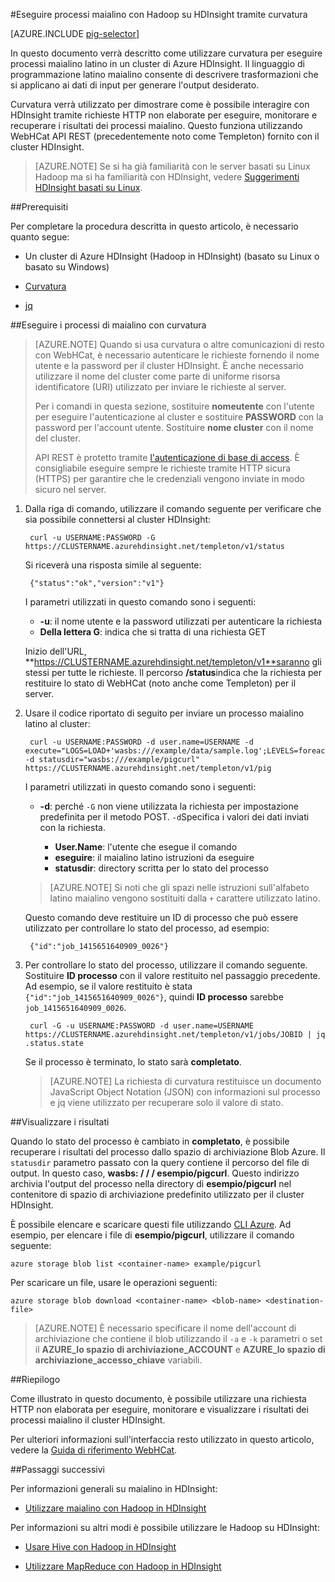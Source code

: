 <properties
   pageTitle="Utilizzare Hadoop maialino latino in HDInsight | Microsoft Azure"
   description="Informazioni su come usare curvatura per eseguire processi maialino latino in un cluster di Hadoop in Azure HDInsight."
   services="hdinsight"
   documentationCenter=""
   authors="Blackmist"
   manager="jhubbard"
   editor="cgronlun"
    tags="azure-portal"/>

<tags
   ms.service="hdinsight"
   ms.devlang="na"
   ms.topic="article"
   ms.tgt_pltfrm="na"
   ms.workload="big-data"
   ms.date="08/23/2016"
   ms.author="larryfr"/>

#<a name="run-pig-jobs-with-hadoop-on-hdinsight-by-using-curl"></a>Eseguire processi maialino con Hadoop su HDInsight tramite curvatura

[AZURE.INCLUDE [pig-selector](../../includes/hdinsight-selector-use-pig.md)]

In questo documento verrà descritto come utilizzare curvatura per eseguire processi maialino latino in un cluster di Azure HDInsight. Il linguaggio di programmazione latino maialino consente di descrivere trasformazioni che si applicano ai dati di input per generare l'output desiderato.

Curvatura verrà utilizzato per dimostrare come è possibile interagire con HDInsight tramite richieste HTTP non elaborate per eseguire, monitorare e recuperare i risultati dei processi maialino. Questo funziona utilizzando WebHCat API REST (precedentemente noto come Templeton) fornito con il cluster HDInsight.

> [AZURE.NOTE] Se si ha già familiarità con le server basati su Linux Hadoop ma si ha familiarità con HDInsight, vedere [Suggerimenti HDInsight basati su Linux](hdinsight-hadoop-linux-information.md).

##<a id="prereq"></a>Prerequisiti

Per completare la procedura descritta in questo articolo, è necessario quanto segue:

* Un cluster di Azure HDInsight (Hadoop in HDInsight) (basato su Linux o basato su Windows)

* [Curvatura](http://curl.haxx.se/)

* [jq](http://stedolan.github.io/jq/)

##<a id="curl"></a>Eseguire i processi di maialino con curvatura

> [AZURE.NOTE] Quando si usa curvatura o altre comunicazioni di resto con WebHCat, è necessario autenticare le richieste fornendo il nome utente e la password per il cluster HDInsight. È anche necessario utilizzare il nome del cluster come parte di uniforme risorsa identificatore (URI) utilizzato per inviare le richieste al server.
>
> Per i comandi in questa sezione, sostituire **nomeutente** con l'utente per eseguire l'autenticazione al cluster e sostituire **PASSWORD** con la password per l'account utente. Sostituire **nome cluster** con il nome del cluster.
>
> API REST è protetto tramite [l'autenticazione di base di access](http://en.wikipedia.org/wiki/Basic_access_authentication). È consigliabile eseguire sempre le richieste tramite HTTP sicura (HTTPS) per garantire che le credenziali vengono inviate in modo sicuro nel server.

1. Dalla riga di comando, utilizzare il comando seguente per verificare che sia possibile connettersi al cluster HDInsight:

        curl -u USERNAME:PASSWORD -G https://CLUSTERNAME.azurehdinsight.net/templeton/v1/status

    Si riceverà una risposta simile al seguente:

        {"status":"ok","version":"v1"}

    I parametri utilizzati in questo comando sono i seguenti:

    * **-u**: il nome utente e la password utilizzati per autenticare la richiesta
    * **Della lettera G**: indica che si tratta di una richiesta GET

    Inizio dell'URL, **https://CLUSTERNAME.azurehdinsight.net/templeton/v1**saranno gli stessi per tutte le richieste. Il percorso **/status**indica che la richiesta per restituire lo stato di WebHCat (noto anche come Templeton) per il server.

2. Usare il codice riportato di seguito per inviare un processo maialino latino al cluster:

        curl -u USERNAME:PASSWORD -d user.name=USERNAME -d execute="LOGS=LOAD+'wasbs:///example/data/sample.log';LEVELS=foreach+LOGS+generate+REGEX_EXTRACT($0,'(TRACE|DEBUG|INFO|WARN|ERROR|FATAL)',1)+as+LOGLEVEL;FILTEREDLEVELS=FILTER+LEVELS+by+LOGLEVEL+is+not+null;GROUPEDLEVELS=GROUP+FILTEREDLEVELS+by+LOGLEVEL;FREQUENCIES=foreach+GROUPEDLEVELS+generate+group+as+LOGLEVEL,COUNT(FILTEREDLEVELS.LOGLEVEL)+as+count;RESULT=order+FREQUENCIES+by+COUNT+desc;DUMP+RESULT;" -d statusdir="wasbs:///example/pigcurl" https://CLUSTERNAME.azurehdinsight.net/templeton/v1/pig

    I parametri utilizzati in questo comando sono i seguenti:

    * **-d**: perché `-G` non viene utilizzata la richiesta per impostazione predefinita per il metodo POST. `-d`Specifica i valori dei dati inviati con la richiesta.

        * **User.Name**: l'utente che esegue il comando
        * **eseguire**: il maialino latino istruzioni da eseguire
        * **statusdir**: directory scritta per lo stato del processo

    > [AZURE.NOTE] Si noti che gli spazi nelle istruzioni sull'alfabeto latino maialino vengono sostituiti dalla `+` carattere utilizzato latino.

    Questo comando deve restituire un ID di processo che può essere utilizzato per controllare lo stato del processo, ad esempio:

        {"id":"job_1415651640909_0026"}

3. Per controllare lo stato del processo, utilizzare il comando seguente. Sostituire **ID processo** con il valore restituito nel passaggio precedente. Ad esempio, se il valore restituito è stata `{"id":"job_1415651640909_0026"}`, quindi **ID processo** sarebbe `job_1415651640909_0026`.

        curl -G -u USERNAME:PASSWORD -d user.name=USERNAME https://CLUSTERNAME.azurehdinsight.net/templeton/v1/jobs/JOBID | jq .status.state

    Se il processo è terminato, lo stato sarà **completato**.

    > [AZURE.NOTE] La richiesta di curvatura restituisce un documento JavaScript Object Notation (JSON) con informazioni sul processo e jq viene utilizzato per recuperare solo il valore di stato.

##<a id="results"></a>Visualizzare i risultati

Quando lo stato del processo è cambiato in **completato**, è possibile recuperare i risultati del processo dallo spazio di archiviazione Blob Azure. Il `statusdir` parametro passato con la query contiene il percorso del file di output. In questo caso, **wasbs: / / / esempio/pigcurl**. Questo indirizzo archivia l'output del processo nella directory di **esempio/pigcurl** nel contenitore di spazio di archiviazione predefinito utilizzato per il cluster HDInsight.

È possibile elencare e scaricare questi file utilizzando [CLI Azure](../xplat-cli-install.md). Ad esempio, per elencare i file di **esempio/pigcurl**, utilizzare il comando seguente:

    azure storage blob list <container-name> example/pigcurl

Per scaricare un file, usare le operazioni seguenti:

    azure storage blob download <container-name> <blob-name> <destination-file>

> [AZURE.NOTE] È necessario specificare il nome dell'account di archiviazione che contiene il blob utilizzando il `-a` e `-k` parametri o set il **AZURE\_lo spazio di archiviazione\_ACCOUNT** e **AZURE\_lo spazio di archiviazione\_accesso\_chiave** variabili.

##<a id="summary"></a>Riepilogo

Come illustrato in questo documento, è possibile utilizzare una richiesta HTTP non elaborata per eseguire, monitorare e visualizzare i risultati dei processi maialino il cluster HDInsight.

Per ulteriori informazioni sull'interfaccia resto utilizzato in questo articolo, vedere la [Guida di riferimento WebHCat](https://cwiki.apache.org/confluence/display/Hive/WebHCat+Reference).

##<a id="nextsteps"></a>Passaggi successivi

Per informazioni generali su maialino in HDInsight:

* [Utilizzare maialino con Hadoop in HDInsight](hdinsight-use-pig.md)

Per informazioni su altri modi è possibile utilizzare le Hadoop su HDInsight:

* [Usare Hive con Hadoop in HDInsight](hdinsight-use-hive.md)

* [Utilizzare MapReduce con Hadoop in HDInsight](hdinsight-use-mapreduce.md)
